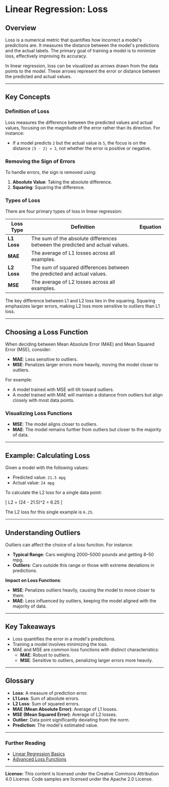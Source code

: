 # Linear Regression: Loss

## Overview
Loss is a numerical metric that quantifies how incorrect a model's predictions are. It measures the distance between the model's predictions and the actual labels. The primary goal of training a model is to minimize loss, effectively improving its accuracy.

In linear regression, loss can be visualized as arrows drawn from the data points to the model. These arrows represent the error or distance between the predicted and actual values.

---

## Key Concepts

### Definition of Loss
Loss measures the difference between the predicted values and actual values, focusing on the magnitude of the error rather than its direction. For instance:
- If a model predicts `2` but the actual value is `5`, the focus is on the distance `|5 - 2| = 3`, not whether the error is positive or negative.

### Removing the Sign of Errors
To handle errors, the sign is removed using:
1. **Absolute Value**: Taking the absolute difference.
2. **Squaring**: Squaring the difference.

### Types of Loss
There are four primary types of loss in linear regression:

| Loss Type        | Definition                                                                             | Equation |
|------------------|-----------------------------------------------------------------------------------------|----------|
| **L1 Loss**      | The sum of the absolute differences between the predicted and actual values.           |          |
| **MAE**          | The average of L1 losses across all examples.                                          |          |
| **L2 Loss**      | The sum of squared differences between the predicted and actual values.                |          |
| **MSE**          | The average of L2 losses across all examples.                                          |          |

The key difference between L1 and L2 loss lies in the squaring. Squaring emphasizes larger errors, making L2 loss more sensitive to outliers than L1 loss.

---

## Choosing a Loss Function
When deciding between Mean Absolute Error (MAE) and Mean Squared Error (MSE), consider:
- **MAE**: Less sensitive to outliers.
- **MSE**: Penalizes larger errors more heavily, moving the model closer to outliers.

For example:
- A model trained with MSE will tilt toward outliers.
- A model trained with MAE will maintain a distance from outliers but align closely with most data points.

### Visualizing Loss Functions
- **MSE**: The model aligns closer to outliers.
- **MAE**: The model remains further from outliers but closer to the majority of data.

---

## Example: Calculating Loss
Given a model with the following values:
- Predicted value: `21.5 mpg`
- Actual value: `24 mpg`

To calculate the L2 loss for a single data point:

\[
L2 = (24 - 21.5)^2 = 6.25
\]

The L2 loss for this single example is `6.25`.

---

## Understanding Outliers
Outliers can affect the choice of a loss function. For instance:
- **Typical Range**: Cars weighing 2000–5000 pounds and getting 8–50 mpg.
- **Outliers**: Cars outside this range or those with extreme deviations in predictions.

**Impact on Loss Functions**:
- **MSE**: Penalizes outliers heavily, causing the model to move closer to them.
- **MAE**: Less influenced by outliers, keeping the model aligned with the majority of data.

---

## Key Takeaways
- Loss quantifies the error in a model's predictions.
- Training a model involves minimizing the loss.
- MAE and MSE are common loss functions with distinct characteristics:
  - **MAE**: Robust to outliers.
  - **MSE**: Sensitive to outliers, penalizing larger errors more heavily.

---

## Glossary
- **Loss**: A measure of prediction error.
- **L1 Loss**: Sum of absolute errors.
- **L2 Loss**: Sum of squared errors.
- **MAE (Mean Absolute Error)**: Average of L1 losses.
- **MSE (Mean Squared Error)**: Average of L2 losses.
- **Outlier**: Data point significantly deviating from the norm.
- **Prediction**: The model's estimated value.

---

### Further Reading
- [Linear Regression Basics](#)
- [Advanced Loss Functions](#)

---

**License:** This content is licensed under the Creative Commons Attribution 4.0 License. Code samples are licensed under the Apache 2.0 License.
